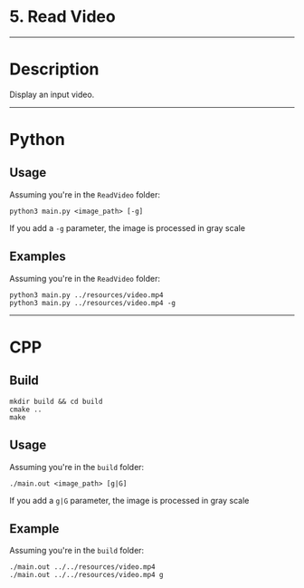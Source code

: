 # 5. Read Video

---

# Description

Display an input video.

---

# Python

## Usage

Assuming you're in the `ReadVideo` folder:

```
python3 main.py <image_path> [-g]
```

If you add a `-g` parameter, the image is processed in gray scale

## Examples

Assuming you're in the `ReadVideo` folder:

```
python3 main.py ../resources/video.mp4
python3 main.py ../resources/video.mp4 -g
```

---

# CPP

## Build

```
mkdir build && cd build
cmake ..
make
```

## Usage

Assuming you're in the `build` folder:

```
./main.out <image_path> [g|G]
```

If you add a `g|G` parameter, the image is processed in gray scale

## Example

Assuming you're in the `build` folder:

```
./main.out ../../resources/video.mp4
./main.out ../../resources/video.mp4 g
```
